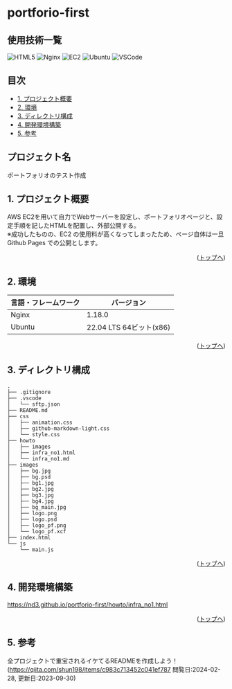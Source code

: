 # portforio-first<!-- omit in toc -->

<div id="top"></div>

## 使用技術一覧<!-- omit in toc -->

<p style="display: inline">
  <!-- フロントエンドのフレームワーク一覧 -->
<img alt="HTML5" src="https://img.shields.io/badge/html5-ffffff?style=for-the-badge&logo=html5">
  <!-- バックエンドのフレームワーク一覧 -->
  <!-- バックエンドの言語一覧 -->
  <!-- ミドルウェア一覧 -->
<img alt="Nginx" src="https://img.shields.io/badge/-Nginx-269539.svg?logo=nginx&style=for-the-badge">
  <!-- インフラ一覧 -->
<img alt="EC2" src="https://img.shields.io/badge/-Amazon%20ec2-232F3E.svg?logo=amazon-ec2&style=for-the-badge">
<img alt="Ubuntu" src="https://img.shields.io/badge/ubuntu-300a24?style=for-the-badge&logo=ubuntu">
  <!-- その他ツール等 -->
<img alt="VSCode" src="https://img.shields.io/badge/vscode-007acc?style=for-the-badge&logo=visual-studio-code">
</p>

## 目次<!-- omit in toc -->

- [1. プロジェクト概要](#1-プロジェクト概要)
- [2. 環境](#2-環境)
- [3. ディレクトリ構成](#3-ディレクトリ構成)
- [4. 開発環境構築](#4-開発環境構築)
- [5. 参考](#5-参考)

## プロジェクト名<!-- omit in toc -->

ポートフォリオのテスト作成

## 1. プロジェクト概要

AWS EC2を用いて自力でWebサーバーを設定し、ポートフォリオページと、設定手順を記したHTMLを配置し、外部公開する。<br>
※成功したものの、EC2 の使用料が高くなってしまったため、ページ自体は一旦 Github Pages での公開とします。
<p align="right">(<a href="#top">トップへ</a>)</p>

<!-- ## プロジェクト詳細 -->

  <!-- プロジェクト管理をしていればリンクを貼る -->
<!-- <p align="right">(<a href="#top">トップへ</a>)</p> -->

## 2. 環境
<!-- 言語、フレームワーク、ミドルウェア、インフラの一覧とバージョンを記載 -->

| 言語・フレームワーク  | バージョン |
| ------------------ | ---------- |
| Nginx              | 1.18.0     |
| Ubuntu             | 22.04 LTS 64ビット(x86)    |
<p align="right">(<a href="#top">トップへ</a>)</p>

## 3. ディレクトリ構成

<!-- Treeコマンドを使ってディレクトリ構成を記載 -->
<!-- tree -a -I "github-markdown-css|.DS_Store|.git|images_photo" -L 2-->

```shell
.
├── .gitignore
├── .vscode
│   └── sftp.json
├── README.md
├── css
│   ├── animation.css
│   ├── github-markdown-light.css
│   └── style.css
├── howto
│   ├── images
│   ├── infra_no1.html
│   └── infra_no1.md
├── images
│   ├── bg.jpg
│   ├── bg.psd
│   ├── bg1.jpg
│   ├── bg2.jpg
│   ├── bg3.jpg
│   ├── bg4.jpg
│   ├── bg_main.jpg
│   ├── logo.png
│   ├── logo.psd
│   ├── logo_pf.png
│   └── logo_pf.xcf
├── index.html
└── js
    └── main.js
```

<p align="right">(<a href="#top">トップへ</a>)</p>

## 4. 開発環境構築

<!-- <http://ec2-15-168-37-255.ap-northeast-3.compute.amazonaws.com/portfolio/first/howto/infra_no1.html> -->
<https://nd3.github.io/portforio-first/howto/infra_no1.html>
<p align="right">(<a href="#top">トップへ</a>)</p>

<!-- ## トラブルシューティング -->

## 5. 参考

全プロジェクトで重宝されるイケてるREADMEを作成しよう！(<https://qiita.com/shun198/items/c983c713452c041ef787> 閲覧日:2024-02-28, 更新日:2023-09-30)
